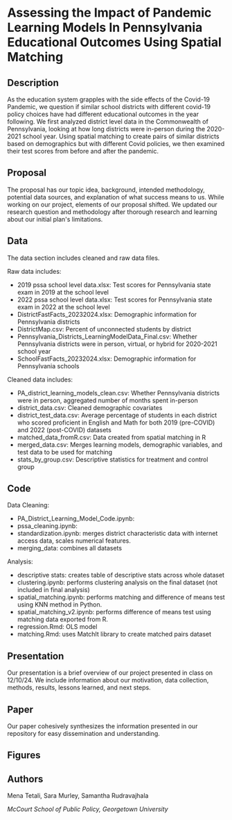 # Assessing the Impact of Pandemic Learning Models In Pennsylvania Educational Outcomes Using Spatial Matching

## Description
As the education system grapples with the side effects of the Covid-19 Pandemic, we question if similar school districts with different covid-19 policy choices have had different educational outcomes in the year following. We first analyzed district level data in the Commonwealth of Pennsylvania, looking at how long districts were in-person during the 2020-2021 school year. Using spatial matching to create pairs of similar districts based on demographics but with different Covid policies, we then examined their test scores from before and after the pandemic.

## Proposal
The proposal has our topic idea, background, intended methodology, potential data sources, and explanation of what success means to us. While working on our project, elements of our proposal shifted. We updated our research question and methodology after thorough research and learning about our initial plan's limitations.

## Data
The data section includes cleaned and raw data files. 

Raw data includes: 
- 2019 pssa school level data.xlsx: Test scores for Pennsylvania state exam in 2019 at the school level
- 2022 pssa school level data.xlsx: Test scores for Pennsylvania state exam in 2022 at the school level
- DistrictFastFacts_20232024.xlsx: Demographic information for Pennsylvania districts
- DistrictMap.csv: Percent of unconnected students by district
- Pennsylvania_Districts_LearningModelData_Final.csv: Whether Pennsylvania districts were in person, virtual, or hybrid for 2020-2021 school year
- SchoolFastFacts_20232024.xlsx: Demographic information for Pennsylvania schools

Cleaned data includes:
- PA_district_learning_models_clean.csv: Whether Pennsylvania districts were in person, aggregated number of months spent in-person
- district_data.csv: Cleaned demographic covariates
- district_test_data.csv: Average percentage of students in each district who scored proficient in English and Math for both 2019 (pre-COVID) and 2022 (post-COVID) datasets
- matched_data_fromR.csv: Data created from spatial matching in R
- merged_data.csv: Merges learning models, demographic variables, and test data to be used for matching
- stats_by_group.csv: Descriptive statistics for treatment and control group

## Code

Data Cleaning: 
- PA_District_Learning_Model_Code.ipynb: 
- pssa_cleaning.ipynb: 
- standardization.ipynb: merges district characteristic data with internet access data, scales numerical features. 
- merging_data: combines all datasets

Analysis: 
- descriptive stats: creates table of descriptive stats across whole dataset
- clustering.ipynb: performs clustering analysis on the final dataset (not  included in final analysis)
- spatial_matching.ipynb: performs matching and difference of means test using KNN method in Python. 
- spatial_matching_v2.ipynb: performs difference of means test using matching data exported from R. 
- regression.Rmd: OLS model 
- matching.Rmd: uses MatchIt library to create matched pairs dataset 


## Presentation
Our presentation is a brief overview of our project presented in class on 12/10/24. We include information about our motivation, data collection, methods, results, lessons learned, and next steps.

## Paper
Our paper cohesively synthesizes the information presented in our repository for easy dissemination and understanding.

## Figures

## Authors
Mena Tetali, Sara Murley, Samantha Rudravajhala 

_McCourt School of Public Policy, Georgetown University_

